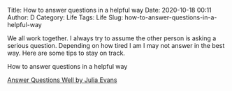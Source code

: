Title: How to answer questions in a helpful way
Date: 2020-10-18 00:11
Author: D
Category: Life
Tags: Life
Slug: how-to-answer-questions-in-a-helpful-way

We all work together. I always try to assume the other person is asking a serious question. Depending on how tired I am I may not answer in the best way. Here are some tips to stay on track.

How to answer questions in a helpful way

[Answer Questions Well by Julia Evans](https://jvns.ca/blog/answer-questions-well/)
